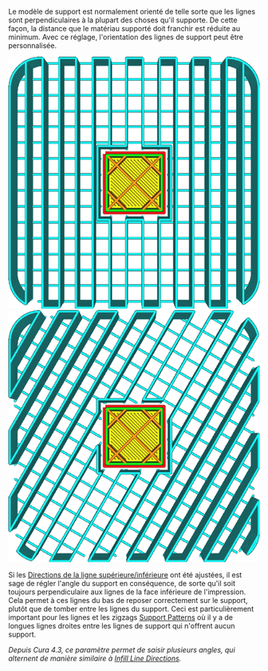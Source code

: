 Le modèle de support est normalement orienté de telle sorte que les lignes sont perpendiculaires à la plupart des choses qu'il supporte. De cette façon, la distance que le matériau supporté doit franchir est réduite au minimum. Avec ce réglage, l'orientation des lignes de support peut être personnalisée.

![Un angle de 0°](../../../articles/images/support_infill_angle_0.png)
![Un angle de 30°](../../../articles/images/support_infill_angle_30.png)

Si les [Directions de la ligne supérieure/inférieure](../shell/skin_angles.md) ont été ajustées, il est sage de régler l'angle du support en conséquence, de sorte qu'il soit toujours perpendiculaire aux lignes de la face inférieure de l'impression. Cela permet à ces lignes du bas de reposer correctement sur le support, plutôt que de tomber entre les lignes du support. Ceci est particulièrement important pour les lignes et les zigzags [Support Patterns](support_pattern.md) où il y a de longues lignes droites entre les lignes de support qui n'offrent aucun support.

*Depuis Cura 4.3, ce paramètre permet de saisir plusieurs angles, qui alternent de manière similaire à [Infill Line Directions](../infill/infill_angles.md).*
